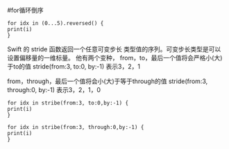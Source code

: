#for循环倒序



```
for idx in (0...5).reversed() {
print(i)
}
```

Swift 的 stride 函数返回一个任意可变步长 类型值的序列。可变步长类型是可以设置偏移量的一维标量。
他有两个变种，
from，to，最后一个值将会严格小(大)于to的值
stride(from:3, to:0, by:-1) 表示3，2，1

from，through，最后一个值将会小(大)于等于through的值
stride(from:3, through:0, by:-1) 表示3，2，1，0

```
for idx in stribe(from:3, to:0,by:-1) {
print(i)
}
```

```
for idx in stribe(from:3, through:0,by:-1) {
print(i)
}

```